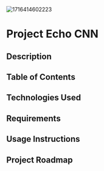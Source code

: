 ![1716414602223](https://github.com/user-attachments/assets/482e5ed5-e5d2-47d1-8da2-68211cda9c74)
# Project Echo CNN
## Description

## Table of Contents

## Technologies Used

## Requirements

## Usage Instructions

## Project Roadmap
